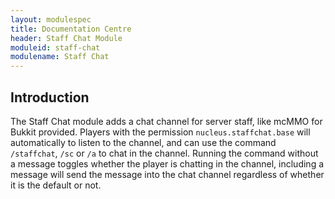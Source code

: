 ```yaml
---
layout: modulespec
title: Documentation Centre
header: Staff Chat Module
moduleid: staff-chat
modulename: Staff Chat
---
```


## Introduction

The Staff Chat module adds a chat channel for server staff, like mcMMO for Bukkit provided. Players with the permission
`nucleus.staffchat.base` will automatically to listen to the channel, and can use the command `/staffchat`, `/sc` or `/a`
to chat in the channel. Running the command without a message toggles whether the player is chatting in the channel, including
a message will send the message into the chat channel regardless of whether it is the default or not.